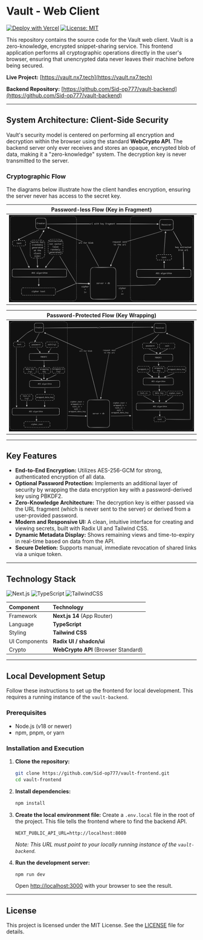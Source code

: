 
# Vault - Web Client

[![Deploy with Vercel](https://img.shields.io/badge/Deploy-Vercel-000000?style=for-the-badge&logo=vercel)](https://vercel.com/new/clone?repository-url=https%3A%2F%2Fgithub.com%2FSid-op777%2Fvault-frontend)
[![License: MIT](https://img.shields.io/badge/License-MIT-green?style=for-the-badge)](https://opensource.org/licenses/MIT)


This repository contains the source code for the Vault web client. Vault is a zero-knowledge, encrypted snippet-sharing service. This frontend application performs all cryptographic operations directly in the user's browser, ensuring that unencrypted data never leaves their machine before being secured.

**Live Project:** [https://vault.nx7.tech](https://vault.nx7.tech)

**Backend Repository:** [https://github.com/Sid-op777/vault-backend](https://github.com/Sid-op777/vault-backend)

---

## System Architecture: Client-Side Security

Vault's security model is centered on performing all encryption and decryption within the browser using the standard **WebCrypto API**. The backend server only ever receives and stores an opaque, encrypted blob of data, making it a "zero-knowledge" system. The decryption key is never transmitted to the server.

### Cryptographic Flow

The diagrams below illustrate how the client handles encryption, ensuring the server never has access to the secret key.


| Password-less Flow (Key in Fragment) |
| :---: |
| ![Password-less Flow Diagram](./.github/assets/flow-passwordless.png) |

| Password-Protected Flow (Key Wrapping) |
| :---: |
| ![Password-Protected Flow Diagram](./.github/assets/flow-password-protected.png) |

---

## Key Features

- **End-to-End Encryption:** Utilizes AES-256-GCM for strong, authenticated encryption of all data.
- **Optional Password Protection:** Implements an additional layer of security by wrapping the data encryption key with a password-derived key using PBKDF2.
- **Zero-Knowledge Architecture:** The decryption key is either passed via the URL fragment (which is never sent to the server) or derived from a user-provided password.
- **Modern and Responsive UI:** A clean, intuitive interface for creating and viewing secrets, built with Radix UI and Tailwind CSS.
- **Dynamic Metadata Display:** Shows remaining views and time-to-expiry in real-time based on data from the API.
- **Secure Deletion:** Supports manual, immediate revocation of shared links via a unique token.

---

## Technology Stack

![Next.js](https://img.shields.io/badge/Framework-Next.js%2014-black?style=for-the-badge&logo=nextdotjs)
![TypeScript](https://img.shields.io/badge/Language-TypeScript-blue?style=for-the-badge&logo=typescript)
![TailwindCSS](https://img.shields.io/badge/Styling-Tailwind%20CSS-38bdf8?style=for-the-badge&logo=tailwindcss)


| Component | Technology |
| :--- | :--- |
| Framework | **Next.js 14** (App Router) |
| Language | **TypeScript** |
| Styling | **Tailwind CSS** |
| UI Components | **Radix UI / shadcn/ui** |
| Crypto | **WebCrypto API** (Browser Standard) |

---

## Local Development Setup

Follow these instructions to set up the frontend for local development. This requires a running instance of the `vault-backend`.

### Prerequisites

- Node.js (v18 or newer)
- npm, pnpm, or yarn

### Installation and Execution

1.  **Clone the repository:**
    ```bash
    git clone https://github.com/Sid-op777/vault-frontend.git
    cd vault-frontend
    ```

2.  **Install dependencies:**
    ```bash
    npm install
    ```

3.  **Create the local environment file:**
    Create a `.env.local` file in the root of the project. This file tells the frontend where to find the backend API.
    ```dotenv
    NEXT_PUBLIC_API_URL=http://localhost:8080
    ```
    *Note: This URL must point to your locally running instance of the `vault-backend`.*

4.  **Run the development server:**
    ```bash
    npm run dev
    ```
    Open [http://localhost:3000](http://localhost:3000) with your browser to see the result.


---

## License

This project is licensed under the MIT License. See the [LICENSE](LICENSE) file for details.